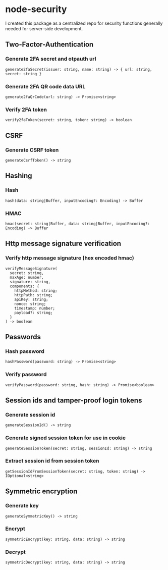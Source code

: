 # node-security
I created this package as a centralized repo for security functions generally needed for server-side development.

## Two-Factor-Authentication

### Generate 2FA secret and otpauth url

```
generate2faSecret(issuer: string, name: string) -> { url: string, secret: string }
```

### Generate 2FA QR code data URL

```
generate2faQrCode(url: string) -> Promise<string>
```

### Verify 2FA token

```
verify2faToken(secret: string, token: string) -> boolean
```

## CSRF

### Generate CSRF token

```
generateCsrfToken() -> string
```

## Hashing

### Hash

```
hash(data: string|Buffer, inputEncoding?: Encoding) -> Buffer
```

### HMAC

```
hmac(secret: string|Buffer, data: string|Buffer, inputEncoding?: Encoding) -> Buffer
```

## Http message signature verification

### Verify http message signature (hex encoded hmac)

```
verifyMessageSignature(
  secret: string,
  maxAge: number,
  signature: string,
  components: {
    httpMethod: string;
    httpPath: string;
    apiKey: string;
    nonce: string;
    timestamp: number;
    payload?: string;
  }
) -> boolean
```

## Passwords

### Hash password

```
hashPassword(password: string) -> Promise<string>
```

### Verify password

```
verifyPassword(password: string, hash: string) -> Promise<boolean>
```

## Session ids and tamper-proof login tokens

### Generate session id

```
generateSessionId() -> string
```

### Generate signed session token for use in cookie

```
generateSessionToken(secret: string, sessionId: string) -> string
```

### Extract session id from session token

```
getSessionIdFromSessionToken(secret: string, token: string) -> IOptional<string>
```

## Symmetric encryption

### Generate key

```
generateSymmetricKey() -> string
```

### Encrypt

```
symmetricEncrypt(key: string, data: string) -> string
```

### Decrypt

```
symmetricDecrypt(key: string, data: string) -> string
```
